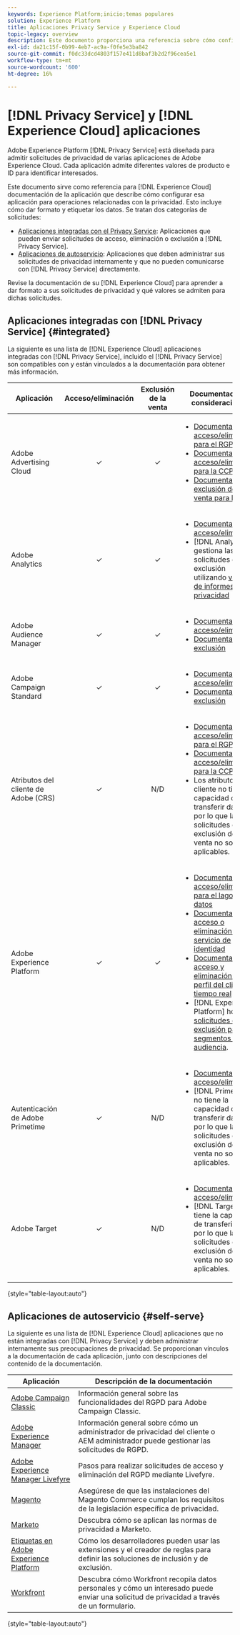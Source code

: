 ```yaml
---
keywords: Experience Platform;inicio;temas populares
solution: Experience Platform
title: Aplicaciones Privacy Service y Experience Cloud
topic-legacy: overview
description: Este documento proporciona una referencia sobre cómo configurar distintas aplicaciones de Experience Cloud para operaciones relacionadas con la privacidad.
exl-id: da21c15f-0b99-4eb7-ac9a-f0fe5e3ba842
source-git-commit: f0dc33dcd4803f157e411d8baf3b2d2f96cea5e1
workflow-type: tm+mt
source-wordcount: '600'
ht-degree: 16%

---
```


# [!DNL Privacy Service] y [!DNL Experience Cloud] aplicaciones

Adobe Experience Platform [!DNL Privacy Service] está diseñada para admitir solicitudes de privacidad de varias aplicaciones de Adobe Experience Cloud. Cada aplicación admite diferentes valores de producto e ID para identificar interesados.

Este documento sirve como referencia para [!DNL Experience Cloud] documentación de la aplicación que describe cómo configurar esa aplicación para operaciones relacionadas con la privacidad. Esto incluye cómo dar formato y etiquetar los datos. Se tratan dos categorías de solicitudes:

* [Aplicaciones integradas con el Privacy Service](#integrated): Aplicaciones que pueden enviar solicitudes de acceso, eliminación o exclusión a [!DNL Privacy Service].
* [Aplicaciones de autoservicio](#self-serve): Aplicaciones que deben administrar sus solicitudes de privacidad internamente y que no pueden comunicarse con [!DNL Privacy Service] directamente.

Revise la documentación de su [!DNL Experience Cloud] para aprender a dar formato a sus solicitudes de privacidad y qué valores se admiten para dichas solicitudes.

## Aplicaciones integradas con [!DNL Privacy Service] {#integrated}

La siguiente es una lista de [!DNL Experience Cloud] aplicaciones integradas con [!DNL Privacy Service], incluido el [!DNL Privacy Service] son compatibles con y están vinculados a la documentación para obtener más información.

| Aplicación | Acceso/eliminación | Exclusión de la venta | Documentación y consideraciones |
| --- | :---: | :---: | --- |
| Adobe Advertising Cloud | ✓ | ✓ | <ul><li>[Documentación de acceso/eliminación para el RGPD](https://experienceleague.adobe.com/docs/advertising-cloud/privacy/ad-cloud-gdpr.html)</li><li>[Documentación de acceso/eliminación para la CCPA](https://experienceleague.adobe.com/docs/advertising-cloud/privacy/ad-cloud-ccpa-access-delete.html)</li><li>[Documentación de exclusión de la venta para la CCPA](https://experienceleague.adobe.com/docs/advertising-cloud/privacy/ad-cloud-ccpa-opt-out-of-sale.html)</li></ul> |
| Adobe Analytics | ✓ | ✓ | <ul><li>[Documentación de acceso/eliminación](https://experienceleague.adobe.com/docs/analytics/admin/data-governance/an-gdpr-overview.html?lang=es)</li><li>[!DNL Analytics] gestiona las solicitudes de exclusión utilizando [variables de informes de privacidad](https://experienceleague.adobe.com/docs/analytics/admin/data-governance/consent-variables.html?lang=es)</li></ul> |
| Adobe Audience Manager | ✓ | ✓ | <ul><li>[Documentación de acceso/eliminación](https://experienceleague.adobe.com/docs/audience-manager/user-guide/overview/data-privacy/data-privacy-requests.html)</li><li>[Documentación de exclusión](https://experienceleague.adobe.com/docs/audience-manager/user-guide/features/declared-ids.html)</li></ul> |
| Adobe Campaign Standard | ✓ | ✓ | <ul><li>[Documentación de acceso/eliminación](https://experienceleague.adobe.com/docs/campaign-classic/using/getting-started/privacy/privacy-management.html?lang=es)</li><li>[Documentación de exclusión](../segmentation/consents.md)</li></ul> |
| Atributos del cliente de Adobe (CRS) | ✓ | N/D | <ul><li>[Documentación de acceso/eliminación para el RGPD](https://experienceleague.adobe.com/docs/core-services/interface/customer-attributes/gdpr.html)</li><li>[Documentación de acceso/eliminación para la CCPA](https://experienceleague.adobe.com/docs/core-services/interface/customer-attributes/ccpa.html)</li><li>Los atributos del cliente no tienen la capacidad de transferir datos, por lo que las solicitudes de exclusión de la venta no son aplicables.</li></ul> |
| Adobe Experience Platform | ✓ | ✓ | <ul><li>[Documentación de acceso/eliminación para el lago de datos](../catalog/privacy.md)</li><li>[Documentación de acceso o eliminación para el servicio de identidad](../identity-service/privacy.md)</li><li>[Documentación de acceso y eliminación para el perfil del cliente en tiempo real](../profile/privacy.md)</li><li>[!DNL Experience Platform] honores [solicitudes de exclusión para segmentos de audiencia](../segmentation/consents.md).</li></ul> |
| Autenticación de Adobe Primetime | ✓ | N/D | <ul><li>[Documentación de acceso/eliminación](http://tve.helpdocsonline.com/how-to-make-a-privacy-request)</li><li>[!DNL Primetime] no tiene la capacidad de transferir datos, por lo que las solicitudes de exclusión de la venta no son aplicables.</li></ul> |
| Adobe Target | ✓ | N/D | <ul><li>[Documentación de acceso/eliminación](https://experienceleague.adobe.com/docs/target/using/implement-target/before-implement/privacy/cmp-privacy-and-general-data-protection-regulation.html?lang=es)</li><li>[!DNL Target] no tiene la capacidad de transferir datos, por lo que las solicitudes de exclusión de la venta no son aplicables.</li></ul> |

{style=&quot;table-layout:auto&quot;}

## Aplicaciones de autoservicio {#self-serve}

La siguiente es una lista de [!DNL Experience Cloud] aplicaciones que no están integradas con [!DNL Privacy Service] y deben administrar internamente sus preocupaciones de privacidad. Se proporcionan vínculos a la documentación de cada aplicación, junto con descripciones del contenido de la documentación.

| Aplicación | Descripción de la documentación |
| ------- | ----------- |
| [Adobe Campaign Classic](https://experienceleague.adobe.com/docs/campaign-classic/using/getting-started/privacy/privacy-management.html?lang=es) | Información general sobre las funcionalidades del RGPD para Adobe Campaign Classic. |
| [Adobe Experience Manager](https://experienceleague.adobe.com/docs/experience-manager-64/managing/data-protection/data-protection-and-privacy.html) | Información general sobre cómo un administrador de privacidad del cliente o AEM administrador puede gestionar las solicitudes de RGPD. |
| [Adobe Experience Manager Livefyre](https://experienceleague.adobe.com/docs/livefyre/using/settings-other/privacy-requests/c-gdpr-compliance.html) | Pasos para realizar solicitudes de acceso y eliminación del RGPD mediante Livefyre. |
| [Magento](https://devdocs.magento.com/compliance/industry-compliance.html) | Asegúrese de que las instalaciones del Magento Commerce cumplan los requisitos de la legislación específica de privacidad. |
| [Marketo](https://www.marketo.com/company/trust/gdpr/) | Descubra cómo se aplican las normas de privacidad a Marketo. |
| [Etiquetas en Adobe Experience Platform](../tags/ui/client-side/consent.md) | Cómo los desarrolladores pueden usar las extensiones y el creador de reglas para definir las soluciones de inclusión y de exclusión. |
| [Workfront](https://www.workfront.com/privacy-notice) | Descubra cómo Workfront recopila datos personales y cómo un interesado puede enviar una solicitud de privacidad a través de un formulario. |

{style=&quot;table-layout:auto&quot;}
